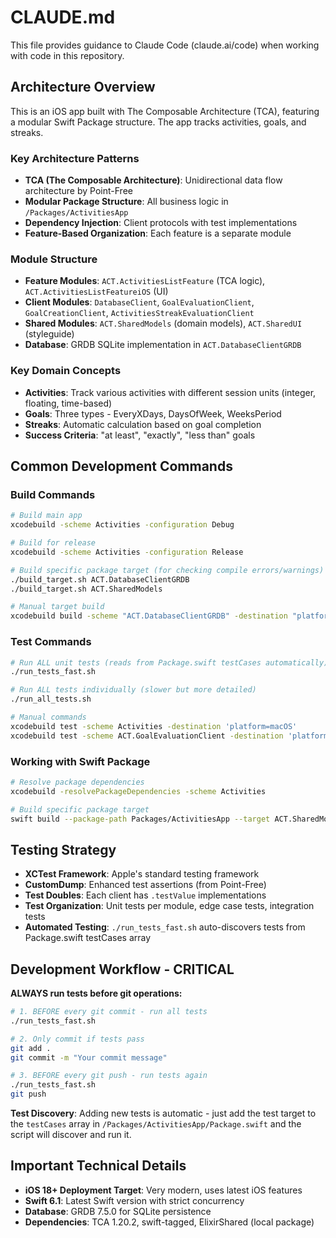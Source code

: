 # CLAUDE.md

This file provides guidance to Claude Code (claude.ai/code) when working with code in this repository.

## Architecture Overview

This is an iOS app built with The Composable Architecture (TCA), featuring a modular Swift Package structure. The app tracks activities, goals, and streaks.

### Key Architecture Patterns
- **TCA (The Composable Architecture)**: Unidirectional data flow architecture by Point-Free
- **Modular Package Structure**: All business logic in `/Packages/ActivitiesApp`
- **Dependency Injection**: Client protocols with test implementations
- **Feature-Based Organization**: Each feature is a separate module

### Module Structure
- **Feature Modules**: `ACT.ActivitiesListFeature` (TCA logic), `ACT.ActivitiesListFeatureiOS` (UI)
- **Client Modules**: `DatabaseClient`, `GoalEvaluationClient`, `GoalCreationClient`, `ActivitiesStreakEvaluationClient`
- **Shared Modules**: `ACT.SharedModels` (domain models), `ACT.SharedUI` (styleguide)
- **Database**: GRDB SQLite implementation in `ACT.DatabaseClientGRDB`

### Key Domain Concepts
- **Activities**: Track various activities with different session units (integer, floating, time-based)
- **Goals**: Three types - EveryXDays, DaysOfWeek, WeeksPeriod
- **Streaks**: Automatic calculation based on goal completion
- **Success Criteria**: "at least", "exactly", "less than" goals

## Common Development Commands

### Build Commands
```bash
# Build main app
xcodebuild -scheme Activities -configuration Debug

# Build for release
xcodebuild -scheme Activities -configuration Release

# Build specific package target (for checking compile errors/warnings)
./build_target.sh ACT.DatabaseClientGRDB
./build_target.sh ACT.SharedModels

# Manual target build
xcodebuild build -scheme "ACT.DatabaseClientGRDB" -destination "platform=iOS Simulator,name=iPhone 16,OS=18.5"
```

### Test Commands
```bash
# Run ALL unit tests (reads from Package.swift testCases automatically)
./run_tests_fast.sh

# Run ALL tests individually (slower but more detailed)
./run_all_tests.sh

# Manual commands
xcodebuild test -scheme Activities -destination 'platform=macOS'
xcodebuild test -scheme ACT.GoalEvaluationClient -destination 'platform=macOS'
```

### Working with Swift Package
```bash
# Resolve package dependencies
xcodebuild -resolvePackageDependencies -scheme Activities

# Build specific package target
swift build --package-path Packages/ActivitiesApp --target ACT.SharedModels
```

## Testing Strategy

- **XCTest Framework**: Apple's standard testing framework
- **CustomDump**: Enhanced test assertions (from Point-Free)
- **Test Doubles**: Each client has `.testValue` implementations
- **Test Organization**: Unit tests per module, edge case tests, integration tests
- **Automated Testing**: `./run_tests_fast.sh` auto-discovers tests from Package.swift testCases array

## Development Workflow - CRITICAL

**ALWAYS run tests before git operations:**

```bash
# 1. BEFORE every git commit - run all tests
./run_tests_fast.sh

# 2. Only commit if tests pass
git add .
git commit -m "Your commit message"

# 3. BEFORE every git push - run tests again  
./run_tests_fast.sh
git push
```

**Test Discovery**: Adding new tests is automatic - just add the test target to the `testCases` array in `/Packages/ActivitiesApp/Package.swift` and the script will discover and run it.

## Important Technical Details

- **iOS 18+ Deployment Target**: Very modern, uses latest iOS features
- **Swift 6.1**: Latest Swift version with strict concurrency
- **Database**: GRDB 7.5.0 for SQLite persistence
- **Dependencies**: TCA 1.20.2, swift-tagged, ElixirShared (local package)